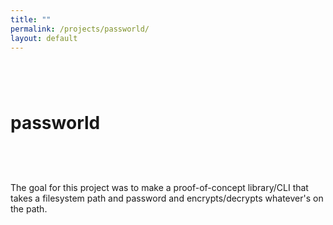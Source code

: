 ```yaml
---
title: ""
permalink: /projects/passworld/
layout: default
---
```


# passworld <a href="https://github.com/zbo14/passworld"><svg class="svg-icon" style="vertical-align:middle"><use xlink:href="{{ '/assets/minima-social-icons.svg#github' | relative_url }}"></use></svg></a>

The goal for this project was to make a proof-of-concept library/CLI that takes a filesystem path and password and encrypts/decrypts whatever's on the path.
